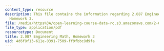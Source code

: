 ```yaml
---
content_type: resource
description: This file contains the information regarding 2.087 Engineering Math,
  Homework 3.
file: /media/https%3A/open-learning-course-data-rc.s3.amazonaws.com/2-087-engineering-math-differential-equations-and-linear-algebra-fall-2014/4d6f8f13611e03917509ff9fbbc8d9fa_MIT2_087F14_Homework3.pdf
file_type: application/pdf
resourcetype: Document
title: 2.087 Engineering Math, Homework 3
uid: 4d6f8f13-611e-0391-7509-ff9fbbc8d9fa
---
```

